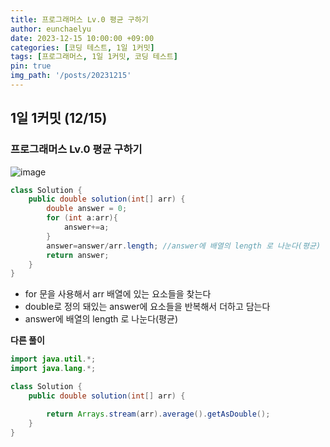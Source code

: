 ```yaml
---
title: 프로그래머스 Lv.0 평균 구하기
author: eunchaelyu
date: 2023-12-15 10:00:00 +09:00
categories: [코딩 테스트, 1일 1커밋]
tags: [프로그래머스, 1일 1커밋, 코딩 테스트]
pin: true
img_path: '/posts/20231215'
---
```


## 1일 1커밋 (12/15)    
### 프로그래머스 Lv.0 평균 구하기      
![image](https://github.com/eunchaelyu/eunchaelyu.github.io/assets/119996957/fc6a1df2-aa6f-4a93-9cdf-0d516c678b3a)


```java  
class Solution {
    public double solution(int[] arr) {
        double answer = 0;
        for (int a:arr){  
            answer+=a;   
        }
        answer=answer/arr.length; //answer에 배열의 length 로 나눈다(평균)
        return answer;
    }
}
```    

- for 문을 사용해서 arr 배열에 있는 요소들을 찾는다        
- double로 정의 돼있는 answer에 요소들을 반복해서 더하고 담는다          
- answer에 배열의 length 로 나눈다(평균)        

**다른 풀이**    

```java
import java.util.*;
import java.lang.*;

class Solution {
    public double solution(int[] arr) {

        return Arrays.stream(arr).average().getAsDouble();
    }
}
```


